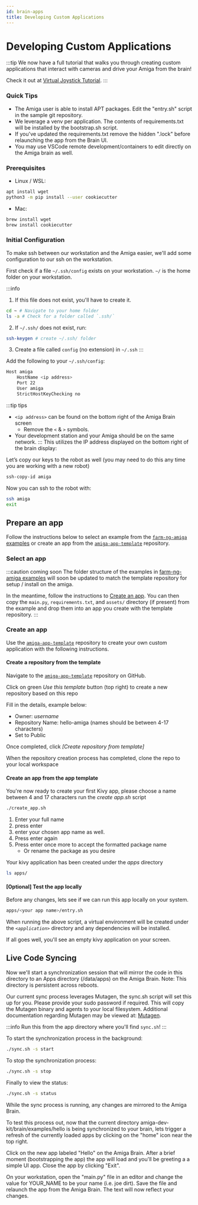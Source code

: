 ```yaml
---
id: brain-apps
title: Developing Custom Applications
---
```


# Developing Custom Applications

:::tip
We now have a full tutorial that walks you through creating custom applications that interact with cameras and drive your Amiga from the brain!

Check it out at [Virtual Joystick Tutorial](./../examples/virtual_joystick/00_overview.md).
:::

### Quick Tips
* The Amiga user is able to install APT packages. Edit the "entry.sh" script in the sample git repository.
* We leverage a venv per application. The contents of requirements.txt will be installed by the bootstrap.sh script.
* If you've updated the requirements.txt remove the hidden ".lock" before relaunching the app from the Brain UI.
* You may use VSCode remote development/containers to edit directly on the Amiga brain as well.


### Prerequisites

- Linux / WSL:
```bash
apt install wget
python3 -m pip install --user cookiecutter
```
- Mac:
```bash
brew install wget
brew install cookiecutter
```

### Initial Configuration
To make ssh between our workstation and the Amiga easier, we'll add some configuration to our ssh on the workstation.

First check if a file `~/.ssh/config` exists on your workstation.
`~/` is the home folder on your workstation.

:::info
1. If this file does not exist, you'll have to create it.

```bash
cd ~ # Navigate to your home folder
ls -a # Check for a folder called `.ssh/`
```
2. If `~/.ssh/` does not exist, run:
```bash
ssh-keygen # create ~/.ssh/ folder
```
3. Create a file called `config` (no extension) in `~/.ssh`
:::

Add the following to your  `~/.ssh/config`:
```bash
Host amiga
    HostName <ip address>
    Port 22
    User amiga
    StrictHostKeyChecking no
```
:::tip tips
- `<ip address>` can be found on the bottom right of the Amiga Brain screen
  - Remove the `<` & `>` symbols.
- Your development station and your Amiga should be on the same network.
:::
This utilizes the IP address displayed on the bottom right of the brain display:

Let’s copy our keys to the robot as well (you may need to do this any time you are working with a new robot)
```bash
ssh-copy-id amiga
```

Now you can ssh to the robot with:
```bash
ssh amiga
exit
```

## Prepare an app

Follow the instructions below to select an example from the [`farm-ng-amiga` examples](https://github.com/farm-ng/farm-ng-amiga/tree/main/py/examples) or create an app from the [`amiga-app-template`](https://github.com/farm-ng/amiga-app-template) repository.

### Select an app

:::caution coming soon
The folder structure of the examples in [farm-ng-amiga examples](https://github.com/farm-ng/farm-ng-amiga/tree/main/py/examples) will soon be updated to match
the template repository for setup / install on the amiga.

In the meantime, follow the instructions to [Create an app](#create-an-app).
You can then copy the `main.py`, `requirements.txt`, and `assets/` directory (if present)
from the example and drop them into an app you create with the template repository.
:::

### Create an app

Use the [`amiga-app-template`](https://github.com/farm-ng/amiga-app-template) repository to create your own custom application with the following instructions.

#### Create a repository from the template

Navigate to the [`amiga-app-template`](https://github.com/farm-ng/amiga-app-template) repository on GitHub.

Click on green *Use this template* button (top right) to create a new repository based on this repo

Fill in the details, example below:
* Owner: *username*
* Repository Name: hello-amiga (names should be between 4-17 characters)
* Set to Public

Once completed, click *[Create repository from template]*

When the repository creation process has completed, clone the repo to your local workspace

#### Create an app from the app template

You're now ready to create your first Kivy app, please choose a name between 4 and 17 characters run the *create app.sh* script
```bash
./create_app.sh
```

1. Enter your full name
2. press enter
3. enter your chosen app name as well.
4. Press enter again
5. Press enter once more to accept the formatted package name
    - Or rename the package as you desire

Your kivy application has been created under the *apps* directory
```bash
ls apps/
```
#### [Optional] Test the app locally

Before any changes, lets see if we can run this app locally on your system.
```bash
apps/<your app name>/entry.sh
```

When running the above script, a virtual environment will be created under the *`<application>`* directory and any dependencies will be installed.

If all goes well, you'll see an empty kivy application on your screen.


## Live Code Syncing

Now we'll start a synchronization session that will mirror the code in this directory to an Apps directory (/data/apps) on the Amiga Brain. Note: This directory is persistent across reboots.

Our current sync process leverages Mutagen, the sync.sh script will set this up for you. Please provide your sudo password if required. This will copy the Mutagen binary and agents to your local filesystem.
Additional documentation regarding Mutagen may be viewed at: [Mutagen](https://mutagen.io/documentation/introduction).

:::info
Run this from the app directory where you'll find `sync.sh`!
:::

To start the synchronization process in the background:
```bash
./sync.sh -s start
```

To stop the synchronization process:
```bash
./sync.sh -s stop
```

Finally to view the status:
```bash
./sync.sh -s status
```

While the sync process is running, any changes are mirrored to the Amiga Brain.

To test this process out, now that the current directory amiga-dev-kit/brain/examples/hello is being synchronized to your brain, lets trigger a refresh of the currently loaded apps by clicking on the "home" icon near the top right.

Click on the new app labeled "Hello" on the Amiga Brain. After a brief moment (bootstrapping the app) the app will load and you'll be greeting a a simple UI app. Close the app by clicking "Exit".

On your workstation, open the "main.py" file in an editor and change the value for YOUR_NAME to be your name (i.e. joe dirt). Save the file and relaunch the app from the Amiga Brain. The text will now reflect your changes.
